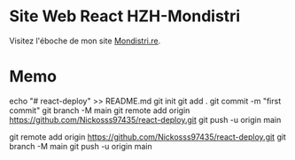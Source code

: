 # Site Web React HZH-Mondistri
Visitez l'éboche de mon site [Mondistri.re](https://github.com/facebook/create-react-app).

# Memo

echo "# react-deploy" >> README.md
git init
git add .
git commit -m "first commit"
git branch -M main
git remote add origin https://github.com/Nickosss97435/react-deploy.git
git push -u origin main

git remote add origin https://github.com/Nickosss97435/react-deploy.git
git branch -M main
git push -u origin main
